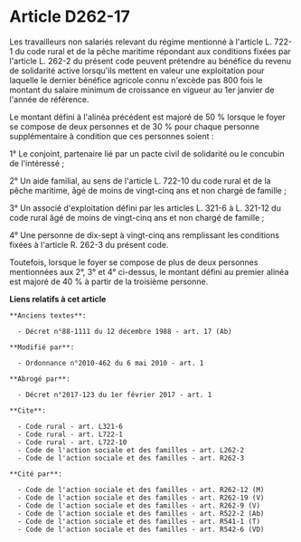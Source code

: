 # Article D262-17

Les travailleurs non salariés relevant du régime mentionné à l'article L. 722-1 du code rural et de la pêche maritime
répondant aux conditions fixées par l'article L. 262-2 du présent code peuvent prétendre au bénéfice du revenu de solidarité
active lorsqu'ils mettent en valeur une exploitation pour laquelle le dernier bénéfice agricole connu n'excède pas 800 fois
le montant du salaire minimum de croissance en vigueur au 1er janvier de l'année de référence. 

Le montant défini à l'alinéa précédent est majoré de 50 % lorsque le foyer se compose de deux personnes et de 30 % pour
chaque personne supplémentaire à condition que ces personnes soient : 

1° Le conjoint, partenaire lié par un pacte civil de solidarité ou le concubin de l'intéressé ; 

2° Un aide familial, au sens de l'article L. 722-10 du code rural et de la pêche maritime, âgé de moins de vingt-cinq ans et
non chargé de famille ; 

3° Un associé d'exploitation défini par les articles L. 321-6 à L. 321-12 du code rural âgé de moins de vingt-cinq ans et non
chargé de famille ; 

4° Une personne de dix-sept à vingt-cinq ans remplissant les conditions fixées à l'article R. 262-3 du présent code. 

Toutefois, lorsque le foyer se compose de plus de deux personnes mentionnées aux 2°, 3° et 4° ci-dessus, le montant défini au
premier alinéa est majoré de 40 % à partir de la troisième personne.

**Liens relatifs à cet article**

	**Anciens textes**:

	  - Décret n°88-1111 du 12 décembre 1988 - art. 17 (Ab)

	**Modifié par**:

	  - Ordonnance n°2010-462 du 6 mai 2010 - art. 1

	**Abrogé par**:

	  - Décret n°2017-123 du 1er février 2017 - art. 1

	**Cite**:

	  - Code rural - art. L321-6
	  - Code rural - art. L722-1
	  - Code rural - art. L722-10
	  - Code de l'action sociale et des familles - art. L262-2
	  - Code de l'action sociale et des familles - art. R262-3

	**Cité par**:

	  - Code de l'action sociale et des familles - art. R262-12 (M)
	  - Code de l'action sociale et des familles - art. R262-19 (V)
	  - Code de l'action sociale et des familles - art. R262-9 (V)
	  - Code de l'action sociale et des familles - art. R522-2 (Ab)
	  - Code de l'action sociale et des familles - art. R541-1 (T)
	  - Code de l'action sociale et des familles - art. R542-6 (VD)
